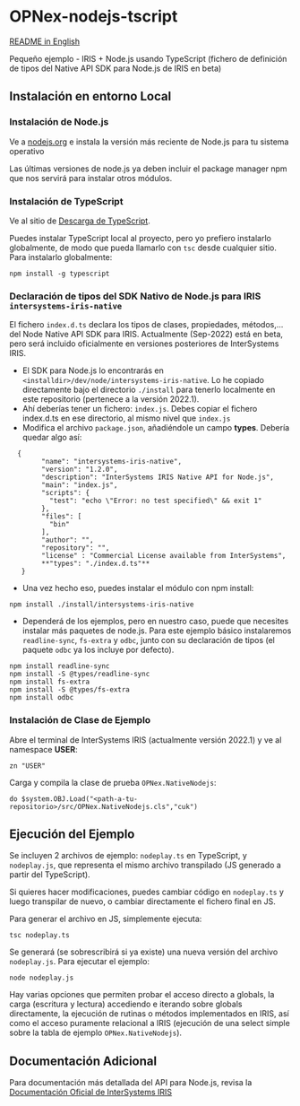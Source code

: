 # OPNex-nodejs-tscript
[README in English](https://github.com/jtsalten/OPNex-nodejs-tscript#readme_eng)

Pequeño ejemplo - IRIS + Node.js usando TypeScript (fichero de definición de tipos del Native API SDK para Node.js de IRIS en beta)

## Instalación en entorno Local

### Instalación de Node.js

Ve a [nodejs.org](https://nodejs.org/en/download/) e instala la versión más reciente de Node.js para tu sistema operativo

Las últimas versiones de node.js ya deben incluir el package manager npm que nos servirá para instalar otros módulos.

### Instalación de TypeScript

Ve al sitio de [Descarga de TypeScript](https://www.typescriptlang.org/download).

Puedes instalar TypeScript local al proyecto, pero yo prefiero instalarlo globalmente, de modo que pueda llamarlo con ``tsc`` desde cualquier sitio. Para instalarlo globalmente:

``` language shell
npm install -g typescript
```

### Declaración de tipos del SDK Nativo de Node.js para IRIS ``intersystems-iris-native``

El fichero ``index.d.ts`` declara los tipos de clases, propiedades, métodos,... del Node Native API SDK para IRIS. Actualmente (Sep-2022) está en beta, pero será incluido oficialmente en versiones posteriores de InterSystems IRIS.

- El SDK para Node.js lo encontrarás en ``<installdir>/dev/node/intersystems-iris-native``. Lo he copiado directamente bajo el directorio ``./install`` para tenerlo localmente en este repositorio (pertenece a la versión 2022.1).
- Ahí deberías tener un fichero: ``index.js``. Debes copiar el fichero index.d.ts en ese directorio, al mismo nivel que ``index.js``
- Modifica el archivo ``package.json``, añadiéndole un campo **types**. Debería quedar algo así:

```language json
  {
        "name": "intersystems-iris-native",
        "version": "1.2.0",
        "description": "InterSystems IRIS Native API for Node.js",
        "main": "index.js",
        "scripts": {
          "test": "echo \"Error: no test specified\" && exit 1"
        },
        "files": [
          "bin"
        ],
        "author": "",
        "repository": "",
        "license" : "Commercial License available from InterSystems",
        **"types": "./index.d.ts"**
   }
```

- Una vez hecho eso, puedes instalar el módulo con npm install:

```language shell
npm install ./install/intersystems-iris-native
```

- Dependerá de los ejemplos, pero en nuestro caso, puede que necesites instalar más paquetes de node.js. Para este ejemplo básico instalaremos ``readline-sync``, ``fs-extra`` y ``odbc``, junto con su declaración de tipos (el paquete ``odbc`` ya los incluye por defecto).

```language shell
npm install readline-sync
npm install -S @types/readline-sync
npm install fs-extra
npm install -S @types/fs-extra
npm install odbc
```

### Instalación de Clase de Ejemplo

Abre el terminal de InterSystems IRIS (actualmente versión 2022.1) y ve al namespace **USER**:

```language objectscript
zn "USER"
```

Carga y compila la clase de prueba ``OPNex.NativeNodejs``:

```language objectscript
do $system.OBJ.Load("<path-a-tu-repositorio>/src/OPNex.NativeNodejs.cls","cuk")
```

## Ejecución del Ejemplo

Se incluyen 2 archivos de ejemplo: ``nodeplay.ts`` en TypeScript, y ``nodeplay.js``, que representa el mismo archivo transpilado (JS generado a partir del TypeScript).

Si quieres hacer modificaciones, puedes cambiar código en ``nodeplay.ts`` y luego transpilar de nuevo, o cambiar directamente el fichero final en JS.

Para generar el archivo en JS, simplemente ejecuta:

```language shell
tsc nodeplay.ts
```

Se generará (se sobrescribirá si ya existe) una nueva versión del archivo ``nodeplay.js``. Para ejecutar el ejemplo:

```language shell
node nodeplay.js
```

Hay varias opciones que permiten probar el acceso directo a globals, la carga (escritura y lectura) accediendo e iterando sobre globals directamente, la ejecución de rutinas o métodos implementados en IRIS, así como el acceso puramente relacional a IRIS (ejecución de una select simple sobre la tabla de ejemplo ``OPNex.NativeNodejs``).

## Documentación Adicional

Para documentación más detallada del API para Node.js, revisa la [Documentación Oficial de InterSystems IRIS](https://docs.intersystems.com/irisforhealth20221/csp/docbook/DocBook.UI.Page.cls?KEY=BJSNAT_refapi#BJSNAT_refapi_connection)


